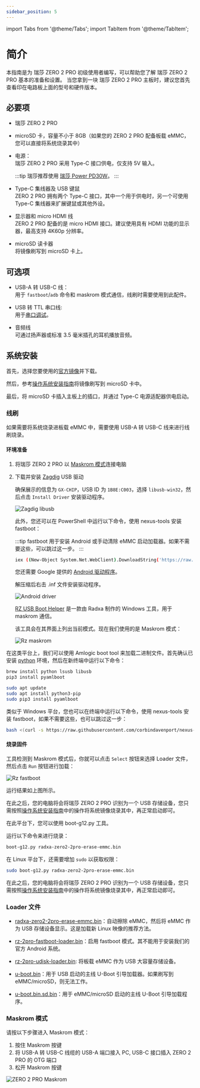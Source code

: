 ```yaml
---
sidebar_position: 5
---
```


import Tabs from '@theme/Tabs';
import TabItem from '@theme/TabItem';

# 简介

本指南是为 瑞莎 ZERO 2 PRO 初级使用者编写，可以帮助您了解 瑞莎 ZERO 2 PRO 基本的准备和设置。
当您拿到一块 瑞莎 ZERO 2 PRO 主板时，建议您首先查看印在电路板上面的型号和硬件版本。

## 必要项

- 瑞莎 ZERO 2 PRO

- microSD 卡，容量不小于 8GB（如果您的 ZERO 2 PRO 配备板载 eMMC，您可以直接将系统烧录其中）

- 电源：  
  瑞莎 ZERO 2 PRO 采用 Type-C 接口供电，仅支持 5V 输入。

  :::tip
  瑞莎推荐使用 [瑞莎 Power PD30W](/accessories/pd_30w)。
  :::

- Type-C 集线器及 USB 键鼠  
  ZERO 2 PRO 拥有两个 Type-C 接口，其中一个用于供电时，另一个可使用 Type-C 集线器来扩展键鼠或其他外设。

- 显示器和 micro HDMI 线  
  ZERO 2 PRO 配备的是 micro HDMI 接口。建议使用具有 HDMI 功能的显示器，最高支持 4K60p 分辨率。

- microSD 读卡器  
  将镜像刷写到 microSD 卡上。

## 可选项

- USB-A 转 USB-C 线：  
  用于 `fastboot`/`adb` 命令和 maskrom 模式通信，线刷时需要使用到此配件。

- USB 转 TTL 串口线:  
  用于[串口调试](/general-tutorial/serial)。

- 音频线  
  可通过扬声器或标准 3.5 毫米插孔的耳机播放音频。

## 系统安装

首先，选择您要使用的[官方镜像](/zero/images)并下载。

然后，参考[操作系统安装指南](/general-tutorial/os-installation)将镜像刷写到 microSD 卡中。

最后，将 microSD 卡插入主板上的插口，并通过 Type-C 电源适配器供电启动。

### 线刷

如果需要将系统烧录进板载 eMMC 中，需要使用 USB-A 转 USB-C 线来进行线刷烧录。

#### 环境准备

<Tabs queryString="host_os">
<TabItem value="Windows">

1. 将瑞莎 ZERO 2 PRO 以 [Maskrom 模式](#maskrom-模式)连接电脑

2. 下载并安装 [Zagdig](https://zadig.akeo.ie/) USB 驱动

   确保展示的信息为 `GX-CHIP`，USB ID 为 `1B8E:C003`，选择 `libusb-win32`，然后点击 `Install Driver` 安装驱动程序。

   ![Zagdig libusb](/img/zero/zero2pro/Zagdig-libusb.webp)

   此外，您还可以在 PowerShell 中运行以下命令，使用 nexus-tools 安装 fastboot：

   :::tip
   fastboot 用于安装 Android 或手动清除 eMMC 启动加载器。如果不需要这些，可以跳过这一步。
   :::

   ```bash
   iex ((New-Object System.Net.WebClient).DownloadString('https://raw.githubusercontent.com/corbindavenport/nexus-tools/master/install.ps1'))
   ```

   您还需要 Google 提供的 [Android 驱动程序](https://dl.google.com/android/repository/usb_driver_r13-windows.zip)。

   解压缩后右击 .inf 文件安装驱动程序。

   ![Android driver](/img/zero/zero2pro/Install-win-android-driver.webp)

   [RZ USB Boot Helper](https://dl.radxa.com/zero/tools/windows/RZ_USB_Boot_Helper_V1.0.0.zip) 是一款由 Radxa 制作的 Windows 工具，用于 maskrom 通信。

   该工具会在其界面上列出当前模式。现在我们使用的是 Maskrom 模式：

   ![Rz maskrom](/img/zero/zero2pro/Rz-usb-helper-maskrom.webp)

</TabItem>
<TabItem value="Linux/MacOS">

在这类平台上，我们可以使用 Amlogic boot tool 来加载二进制文件。首先确认已安装 [python](https://www.python.org/) 环境，然后在新终端中运行以下命令：

<Tabs queryString="nix">
<TabItem value="MacOS">

```bash
brew install python lsusb libusb
pip3 install pyamlboot
```

</TabItem>
<TabItem value="Linux">

```bash
sudo apt update
sudo apt install python3-pip
sudo pip3 install pyamlboot
```

</TabItem>
</Tabs>

类似于 Windows 平台，您也可以在终端中运行以下命令，使用 nexus-tools 安装 fastboot，如果不需要这些，也可以跳过这一步：

```bash
bash <(curl -s https://raw.githubusercontent.com/corbindavenport/nexus-tools/master/install.sh)
```

</TabItem>
</Tabs>

#### 烧录固件

<Tabs queryString="host_os">
<TabItem value="Windows">

工具检测到 Maskrom 模式后，你就可以点击 `Select` 按钮来选择 Loader 文件，然后点击 `Run` 按钮进行加载：

![Rz fastboot](/img/zero/zero2pro/Rz-usb-helper-fastboot.webp)

运行结果如上图所示。

在此之后，您的电脑将会将瑞莎 ZERO 2 PRO 识别为一个 USB 存储设备，您只需按照[操作系统安装指南](/general-tutorial/os-installation)中的操作将系统镜像烧录其中，再正常启动即可。

</TabItem>
<TabItem value="Linux/MacOS">

在此平台下，您可以使用 boot-g12.py 工具。

运行以下命令来进行烧录：

```bash
boot-g12.py radxa-zero2-2pro-erase-emmc.bin
```

在 Linux 平台下，还需要增加 `sudo` 以获取权限：

```bash
sudo boot-g12.py radxa-zero2-2pro-erase-emmc.bin
```

在此之后，您的电脑将会将瑞莎 ZERO 2 PRO 识别为一个 USB 存储设备，您只需按照[操作系统安装指南](/general-tutorial/os-installation)中的操作将系统镜像烧录其中，再正常启动即可。

</TabItem>
</Tabs>

### Loader 文件

- [radxa-zero2-2pro-erase-emmc.bin](https://dl.radxa.com/zero2pro/images/loader/radxa-zero-2pro-erase-emmc.bin)：自动擦除 eMMC，然后将 eMMC 作为 USB 存储设备显示。这是加载新 Linux 映像的推荐方法。

- [rz-2pro-fastboot-loader.bin](https://dl.radxa.com/zero2pro/images/loader/rz-2pro-fastboot-loader.bin)：启用 fastboot 模式。其不能用于安装我们的官方 Android 系统。

- [rz-2pro-udisk-loader.bin](https://dl.radxa.com/zero2pro/images/loader/rz-2pro-udisk-loader.bin): 将板载 eMMC 作为 USB 大容量存储设备。

- [u-boot.bin](https://dl.radxa.com/zero2pro/images/loader/u-boot.bin)：用于 USB 启动的主线 U-Boot 引导加载器。如果刷写到 eMMC/microSD，则无法工作。

- [u-boot.bin.sd.bin](https://dl.radxa.com/zero2pro/images/loader/u-boot.bin.sd.bin)：用于 eMMC/microSD 启动的主线 U-Boot 引导加载程序。

### Maskrom 模式

请按以下步骤进入 Maskrom 模式：

1. 按住 Maskrom 按键
2. 将 USB-A 转 USB-C 线缆的 USB-A 端口接入 PC, USB-C 接口插入 ZERO 2 PRO 的 OTG 端口
3. 松开 Maskrom 按键

![ZERO 2 PRO Maskrom](/img/zero/zero2pro/zero2pro-maskrom.webp)

